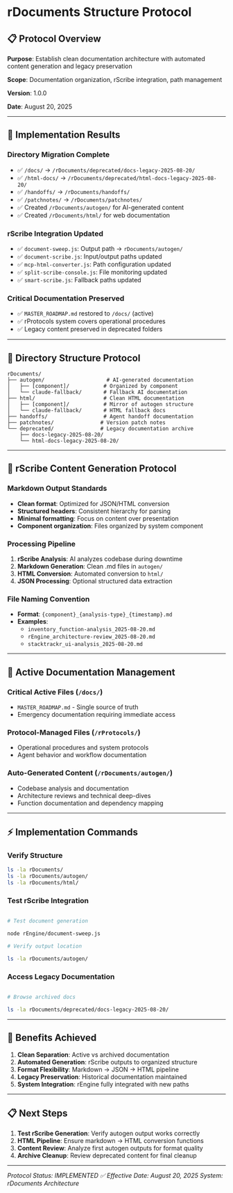 # rDocuments Structure Protocol

## 📋 **Protocol Overview**

**Purpose**: Establish clean documentation architecture with automated content generation and legacy preservation

**Scope**: Documentation organization, rScribe integration, path management

**Version**: 1.0.0

**Date**: August 20, 2025

---

## 🎯 **Implementation Results**

### **Directory Migration Complete**

- ✅ `/docs/` → `/rDocuments/deprecated/docs-legacy-2025-08-20/`
- ✅ `/html-docs/` → `/rDocuments/deprecated/html-docs-legacy-2025-08-20/`
- ✅ `/handoffs/` → `/rDocuments/handoffs/`
- ✅ `/patchnotes/` → `/rDocuments/patchnotes/`
- ✅ Created `/rDocuments/autogen/` for AI-generated content
- ✅ Created `/rDocuments/html/` for web documentation

### **rScribe Integration Updated**

- ✅ `document-sweep.js`: Output path → `rDocuments/autogen/`
- ✅ `document-scribe.js`: Input/output paths updated
- ✅ `mcp-html-converter.js`: Path configuration updated
- ✅ `split-scribe-console.js`: File monitoring updated
- ✅ `smart-scribe.js`: Fallback paths updated

### **Critical Documentation Preserved**

- ✅ `MASTER_ROADMAP.md` restored to `/docs/` (active)
- ✅ rProtocols system covers operational procedures
- ✅ Legacy content preserved in deprecated folders

---

## 📁 **Directory Structure Protocol**

```
rDocuments/
├── autogen/                    # AI-generated documentation
│   ├── [component]/           # Organized by component
│   └── claude-fallback/       # Fallback AI documentation
├── html/                      # Clean HTML documentation
│   ├── [component]/           # Mirror of autogen structure
│   └── claude-fallback/       # HTML fallback docs
├── handoffs/                  # Agent handoff documentation
├── patchnotes/               # Version patch notes
└── deprecated/               # Legacy documentation archive
    ├── docs-legacy-2025-08-20/
    └── html-docs-legacy-2025-08-20/
```

---

## 🤖 **rScribe Content Generation Protocol**

### **Markdown Output Standards**

- **Clean format**: Optimized for JSON/HTML conversion
- **Structured headers**: Consistent hierarchy for parsing
- **Minimal formatting**: Focus on content over presentation
- **Component organization**: Files organized by system component

### **Processing Pipeline**

1. **rScribe Analysis**: AI analyzes codebase during downtime
2. **Markdown Generation**: Clean .md files in `autogen/`
3. **HTML Conversion**: Automated conversion to `html/`
4. **JSON Processing**: Optional structured data extraction

### **File Naming Convention**

- **Format**: `{component}_{analysis-type}_{timestamp}.md`
- **Examples**:
  - `inventory_function-analysis_2025-08-20.md`
  - `rEngine_architecture-review_2025-08-20.md`
  - `stacktrackr_ui-analysis_2025-08-20.md`

---

## 🔄 **Active Documentation Management**

### **Critical Active Files** (`/docs/`)

- `MASTER_ROADMAP.md` - Single source of truth
- Emergency documentation requiring immediate access

### **Protocol-Managed Files** (`/rProtocols/`)

- Operational procedures and system protocols
- Agent behavior and workflow documentation

### **Auto-Generated Content** (`/rDocuments/autogen/`)

- Codebase analysis and documentation
- Architecture reviews and technical deep-dives
- Function documentation and dependency mapping

---

## ⚡ **Implementation Commands**

### **Verify Structure**

```bash
ls -la rDocuments/
ls -la rDocuments/autogen/
ls -la rDocuments/html/
```

### **Test rScribe Integration**

```bash

# Test document generation

node rEngine/document-sweep.js

# Verify output location

ls -la rDocuments/autogen/
```

### **Access Legacy Documentation**

```bash

# Browse archived docs

ls -la rDocuments/deprecated/docs-legacy-2025-08-20/
```

---

## 🎯 **Benefits Achieved**

1. **Clean Separation**: Active vs archived documentation
2. **Automated Generation**: rScribe outputs to organized structure
3. **Format Flexibility**: Markdown → JSON → HTML pipeline
4. **Legacy Preservation**: Historical documentation maintained
5. **System Integration**: rEngine fully integrated with new paths

---

## 📋 **Next Steps**

1. **Test rScribe Generation**: Verify autogen output works correctly
2. **HTML Pipeline**: Ensure markdown → HTML conversion functions
3. **Content Review**: Analyze first autogen outputs for format quality
4. **Archive Cleanup**: Review deprecated content for final cleanup

---

*Protocol Status: IMPLEMENTED ✅*
*Effective Date: August 20, 2025*
*System: rDocuments Architecture*
